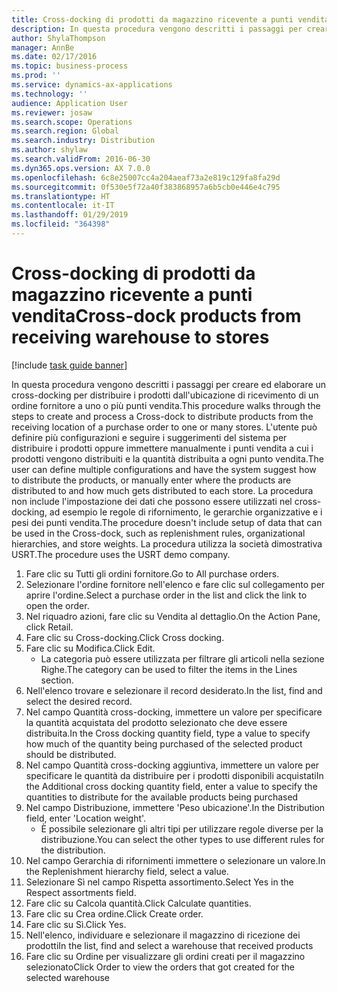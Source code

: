 ```yaml
---
title: Cross-docking di prodotti da magazzino ricevente a punti vendita
description: In questa procedura vengono descritti i passaggi per creare ed elaborare un cross-docking per distribuire i prodotti dall'ubicazione di ricevimento di un ordine fornitore a uno o più punti vendita.
author: ShylaThompson
manager: AnnBe
ms.date: 02/17/2016
ms.topic: business-process
ms.prod: ''
ms.service: dynamics-ax-applications
ms.technology: ''
audience: Application User
ms.reviewer: josaw
ms.search.scope: Operations
ms.search.region: Global
ms.search.industry: Distribution
ms.author: shylaw
ms.search.validFrom: 2016-06-30
ms.dyn365.ops.version: AX 7.0.0
ms.openlocfilehash: 6c8e25007cc4a204aeaf73a2e819c129fa8fa29d
ms.sourcegitcommit: 0f530e5f72a40f383868957a6b5cb0e446e4c795
ms.translationtype: HT
ms.contentlocale: it-IT
ms.lasthandoff: 01/29/2019
ms.locfileid: "364398"
---
```

# <a name="cross-dock-products-from-receiving-warehouse-to-stores"></a><span data-ttu-id="315c7-103">Cross-docking di prodotti da magazzino ricevente a punti vendita</span><span class="sxs-lookup"><span data-stu-id="315c7-103">Cross-dock products from receiving warehouse to stores</span></span>

[!include [task guide banner](../../includes/task-guide-banner.md)]

<span data-ttu-id="315c7-104">In questa procedura vengono descritti i passaggi per creare ed elaborare un cross-docking per distribuire i prodotti dall'ubicazione di ricevimento di un ordine fornitore a uno o più punti vendita.</span><span class="sxs-lookup"><span data-stu-id="315c7-104">This procedure walks through the steps to create and process a Cross-dock to distribute products from the receiving location of a purchase order to one or many stores.</span></span> <span data-ttu-id="315c7-105">L'utente può definire più configurazioni e seguire i suggerimenti del sistema per distribuire i prodotti oppure immettere manualmente i punti vendita a cui i prodotti vengono distribuiti e la quantità distribuita a ogni punto vendita.</span><span class="sxs-lookup"><span data-stu-id="315c7-105">The user can define multiple configurations and have the system suggest how to distribute the products, or manually enter where the products are distributed to and how much gets distributed to each store.</span></span> <span data-ttu-id="315c7-106">La procedura non include l'impostazione dei dati che possono essere utilizzati nel cross-docking, ad esempio le regole di rifornimento, le gerarchie organizzative e i pesi dei punti vendita.</span><span class="sxs-lookup"><span data-stu-id="315c7-106">The procedure doesn't include setup of data that can be used in the Cross-dock, such as replenishment rules, organizational hierarchies, and store weights.</span></span> <span data-ttu-id="315c7-107">La procedura utilizza la società dimostrativa USRT.</span><span class="sxs-lookup"><span data-stu-id="315c7-107">The procedure uses the USRT demo company.</span></span>

1. <span data-ttu-id="315c7-108">Fare clic su Tutti gli ordini fornitore.</span><span class="sxs-lookup"><span data-stu-id="315c7-108">Go to All purchase orders.</span></span>
2. <span data-ttu-id="315c7-109">Selezionare l'ordine fornitore nell'elenco e fare clic sul collegamento per aprire l'ordine.</span><span class="sxs-lookup"><span data-stu-id="315c7-109">Select a purchase order in the list and click the link to open the order.</span></span>
3. <span data-ttu-id="315c7-110">Nel riquadro azioni, fare clic su Vendita al dettaglio.</span><span class="sxs-lookup"><span data-stu-id="315c7-110">On the Action Pane, click Retail.</span></span>
4. <span data-ttu-id="315c7-111">Fare clic su Cross-docking.</span><span class="sxs-lookup"><span data-stu-id="315c7-111">Click Cross docking.</span></span>
5. <span data-ttu-id="315c7-112">Fare clic su Modifica.</span><span class="sxs-lookup"><span data-stu-id="315c7-112">Click Edit.</span></span>
    * <span data-ttu-id="315c7-113">La categoria può essere utilizzata per filtrare gli articoli nella sezione Righe.</span><span class="sxs-lookup"><span data-stu-id="315c7-113">The category can be used to filter the items in the Lines section.</span></span>  
6. <span data-ttu-id="315c7-114">Nell'elenco trovare e selezionare il record desiderato.</span><span class="sxs-lookup"><span data-stu-id="315c7-114">In the list, find and select the desired record.</span></span>
7. <span data-ttu-id="315c7-115">Nel campo Quantità cross-docking, immettere un valore per specificare la quantità acquistata del prodotto selezionato che deve essere distribuita.</span><span class="sxs-lookup"><span data-stu-id="315c7-115">In the Cross docking quantity field, type a value to specify how much of the quantity being purchased of the selected product should be distributed.</span></span>
8. <span data-ttu-id="315c7-116">Nel campo Quantità cross-docking aggiuntiva, immettere un valore per specificare le quantità da distribuire per i prodotti disponibili acquistati</span><span class="sxs-lookup"><span data-stu-id="315c7-116">In the Additional cross docking quantity field, enter a value to specify the quantities to distribute for the available products being purchased</span></span>
9. <span data-ttu-id="315c7-117">Nel campo Distribuzione, immettere 'Peso ubicazione'.</span><span class="sxs-lookup"><span data-stu-id="315c7-117">In the Distribution field, enter 'Location weight'.</span></span>
    * <span data-ttu-id="315c7-118">È possibile selezionare gli altri tipi per utilizzare regole diverse per la distribuzione.</span><span class="sxs-lookup"><span data-stu-id="315c7-118">You can select the other types to use different rules for the distribution.</span></span>  
10. <span data-ttu-id="315c7-119">Nel campo Gerarchia di rifornimenti immettere o selezionare un valore.</span><span class="sxs-lookup"><span data-stu-id="315c7-119">In the Replenishment hierarchy field, select a value.</span></span>
11. <span data-ttu-id="315c7-120">Selezionare Sì nel campo Rispetta assortimento.</span><span class="sxs-lookup"><span data-stu-id="315c7-120">Select Yes in the Respect assortments field.</span></span>
12. <span data-ttu-id="315c7-121">Fare clic su Calcola quantità.</span><span class="sxs-lookup"><span data-stu-id="315c7-121">Click Calculate quantities.</span></span>
13. <span data-ttu-id="315c7-122">Fare clic su Crea ordine.</span><span class="sxs-lookup"><span data-stu-id="315c7-122">Click Create order.</span></span>
14. <span data-ttu-id="315c7-123">Fare clic su Sì.</span><span class="sxs-lookup"><span data-stu-id="315c7-123">Click Yes.</span></span>
15. <span data-ttu-id="315c7-124">Nell'elenco, individuare e selezionare il magazzino di ricezione dei prodotti</span><span class="sxs-lookup"><span data-stu-id="315c7-124">In the list, find and select a warehouse that received products</span></span>
16. <span data-ttu-id="315c7-125">Fare clic su Ordine per visualizzare gli ordini creati per il magazzino selezionato</span><span class="sxs-lookup"><span data-stu-id="315c7-125">Click Order to view the orders that got created for the selected warehouse</span></span>

